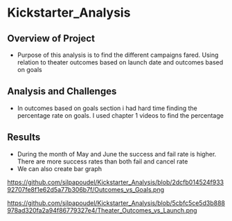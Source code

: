 # Kickstarter_Analysis
## Overview of Project

- Purpose of this analysis is to find the different campaigns fared. Using relation to theater outcomes based on launch date and outcomes based on goals

## Analysis and Challenges
- In outcomes based on goals section i had hard time finding the percentage rate on goals. I used chapter 1 videos to find the percentage

## Results

- During the month of May and June the success and fail rate is higher. There are more success rates than both fail and cancel rate
- We can also create bar graph 

https://github.com/silpapoudel/Kickstarter_Analysis/blob/2dcfb014524f93392707fe8f1e62d5a77b306b7f/Outcomes_vs_Goals.png 

https://github.com/silpapoudel/Kickstarter_Analysis/blob/5cbfc5ce5d3b888978ad320fa2a94f86779327e4/Theater_Outcomes_vs_Launch.png
